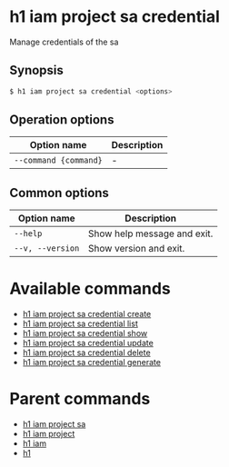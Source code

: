 
# h1 iam project sa credential

Manage credentials of the sa

## Synopsis

```bash
$ h1 iam project sa credential <options>
```

## Operation options

| Option name               | Description |
| ------------------------- | ----------- |
| ```--command {command}``` | -           |

## Common options

| Option name          | Description                 |
| -------------------- | --------------------------- |
| ```--help```         | Show help message and exit. |
| ```--v, --version``` | Show version and exit.      |

# Available commands

* [h1 iam project sa credential create](./create/README.md)
* [h1 iam project sa credential list](./list/README.md)
* [h1 iam project sa credential show](./show/README.md)
* [h1 iam project sa credential update](./update/README.md)
* [h1 iam project sa credential delete](./delete/README.md)
* [h1 iam project sa credential generate](./generate/README.md)

# Parent commands

* [h1 iam project sa](./../README.md)
* [h1 iam project](./../../README.md)
* [h1 iam](./../../../README.md)
* [h1](./../../../../README.md)
